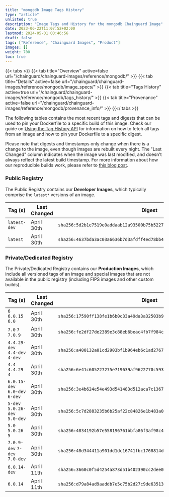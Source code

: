 ```yaml
---
title: "mongodb Image Tags History"
type: "article"
unlisted: true
description: "Image Tags and History for the mongodb Chainguard Image"
date: 2023-06-22T11:07:52+02:00
lastmod: 2024-05-01 00:46:56
draft: false
tags: ["Reference", "Chainguard Images", "Product"]
images: []
weight: 700
toc: true
---
```


{{< tabs >}}
{{< tab title="Overview" active=false url="/chainguard/chainguard-images/reference/mongodb/" >}}
{{< tab title="Details" active=false url="/chainguard/chainguard-images/reference/mongodb/image_specs/" >}}
{{< tab title="Tags History" active=true url="/chainguard/chainguard-images/reference/mongodb/tags_history/" >}}
{{< tab title="Provenance" active=false url="/chainguard/chainguard-images/reference/mongodb/provenance_info/" >}}
{{</ tabs >}}

The following tables contains the most recent tags and digests that can be used to pin your Dockerfile to a specific build of this image. Check our guide on [Using the Tag History API](/chainguard/chainguard-images/using-the-tag-history-api/) for information on how to fetch all tags from an image and how to pin your Dockerfile to a specific digest.

Please note that digests and timestamps only change when there is a change to the image, even though images are rebuilt every night. The "Last Changed" column indicates when the image was last modified, and doesn't always reflect the latest build timestamp. For more information about how our reproducible builds work, please refer to [this blog post](https://www.chainguard.dev/unchained/reproducing-chainguards-reproducible-image-builds).

### Public Registry
The Public Registry contains our **Developer Images**, which typically comprise the `latest*` versions of an image.

| Tag (s)       | Last Changed | Digest                                                                    |
|---------------|--------------|---------------------------------------------------------------------------|
|  `latest-dev` | April 30th   | `sha256:5d2b1e7519e0addaab12a93500b75b5227364ddc1c4224688d5b16368bc9616d` |
|  `latest`     | April 30th   | `sha256:4637bda3ac03a6636b7d3afdff4ed78bb49c2e4314a0184461cbe7385b01909c` |


### Private/Dedicated Registry
The Private/Dedicated Registry contains our **Production Images**, which include all versioned tags of an image and special images that are not available in the public registry (including FIPS images and other custom builds).

| Tag (s)                         | Last Changed | Digest                                                                    |
|---------------------------------|--------------|---------------------------------------------------------------------------|
|  `6` `6.0.15` `6.0`             | April 30th   | `sha256:17590ff138fe1b6b0c33a49da3a32503b9772991b237e5f126deff036414f798` |
|  `7.0` `7` `7.0.9`              | April 30th   | `sha256:fe2df27de2389e3c88eb6beac4fb7f984c73215204add976cec8dc016ea26ab1` |
|  `4.4.29-dev` `4.4-dev` `4-dev` | April 30th   | `sha256:a400132a01cd2903bf1b964eb6c1ad27674da8ad1cb2533beb00552929dde737` |
|  `4.4` `4.4.29` `4`             | April 30th   | `sha256:6e41c605227275e719639af9622770c593a194f685269d0365d93cb35a5ec89e` |
|  `6.0.15-dev` `6.0-dev` `6-dev` | April 30th   | `sha256:3e4b624e54e493d541483d512aca7c1367b42e1721ed83a8630ee7d79baf5048` |
|  `5-dev` `5.0.26-dev` `5.0-dev` | April 30th   | `sha256:5c7d2883235b6b25af22c84826e1b483a067e6d0f4b59cce6215fb66abc07259` |
|  `5.0` `5.0.26` `5`             | April 30th   | `sha256:4834192b57e558196761bbfa86f3af98c40c316ffe45ed74a115d3eb47dd6bc7` |
|  `7.0.9-dev` `7-dev` `7.0-dev`  | April 30th   | `sha256:48d344411a901dd1dc16741fbc1768814d4227911b81daa7549b8a8413b57444` |
|  `6.0.14-dev`                   | April 11th   | `sha256:3660c0f5d4254a873d51b402390cc2dee0527bb29914b8542944af2cb5c3b214` |
|  `6.0.14`                       | April 11th   | `sha256:d79a84ad9aaddb7e5c75b2d27c9de63513b1ba22b1775a0192950602a2843f26` |

